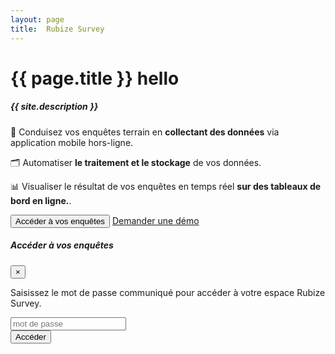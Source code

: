 ```yaml
---
layout: page
title:  Rubize Survey
---
```


<h1>{{ page.title }} hello</h1>
<h5 class="font-weight-light text-secondary">{{ site.description }}</h5>

<div class="pt-4">
  <p class="font-weight-light">
    <span class="mr-2">📝</span>
    Conduisez vos enquêtes terrain en <strong class="text-warning">collectant des données</strong> via application mobile hors-ligne.
  </p>
  <p class="font-weight-light">
    <span class="mr-2">🗂</span>
    Automatiser <strong class="text-warning">le traitement et le stockage</strong> de vos données.
  </p>
  <p class="font-weight-light">
    <span class="mr-2">📊</span>
    Visualiser le résultat de vos enquêtes en temps réel <strong class="text-warning">sur des tableaux de bord en ligne.</strong>.
  </p>
</div>

<div class="d-flex flex-wrap py-4">
  <button type="button" class="btn btn-primary mb-3 mr-3 py-2 px-3" data-toggle="modal" data-target="#loginbox">
    Accéder à vos enquêtes
  </button>
  <a
    class="typeform-share button btn btn-outline-secondary mb-3 py-2 px-3"
    href="https://contact243679.typeform.com/to/XFZf0q"
    data-mode="popup"
    data-submit-close-delay="0"
    target="_blank"
    >
    Demander une démo
  </a>
  <script>
    (function() { var qs,js,q,s,d=document, gi=d.getElementById, ce=d.createElement, gt=d.getElementsByTagName, id="typef_orm_share", b="https://embed.typeform.com/"; if(!gi.call(d,id)){ js=ce.call(d,"script"); js.id=id; js.src=b+"embed.js"; q=gt.call(d,"script")[0]; q.parentNode.insertBefore(js,q) } })()
  </script>
</div>

<div class="modal" id="loginbox" tabindex="-1" role="dialog" aria-labelledby="exampleModalLabel" aria-hidden="true">
  <div class="modal-dialog" role="document">
    <div class="modal-content">
      <div class="modal-header">
        <h5 class="modal-title" id="exampleModalLabel">Accéder à vos enquêtes</h5>
        <button type="button" class="close" data-dismiss="modal" aria-label="Close">
          <span aria-hidden="true">&times;</span>
        </button>
      </div>
      <div class="modal-body">
        <p>Saisissez le mot de passe communiqué pour accéder à votre espace Rubize Survey.</p>
        <div class="input-group mt-4 mb-3">
          <div class="input-group-prepend">
            <span class="input-group-text" id="basic-addon1"><i class="fas fa-lock"></i></span>
          </div>
          <input class="form-control" id="password" type="password" placeholder="mot de passe">
        </div>
        <div class="py-3">
          <button id="loginbutton" type="button" class="btn btn-primary btn-block">Accéder</button>
        </div>
        <p id="wrongPassword" style="display: none">wrong password</p>
      </div>
    </div>
  </div>
</div>

